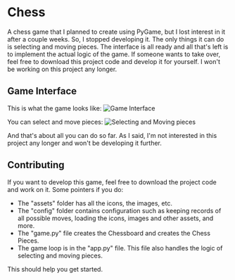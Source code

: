 # Chess
A chess game that I planned to create using PyGame, but I lost interest in it after a couple weeks. So, I stopped developing it. The only things it can do is selecting and moving pieces. The interface is all ready and all that's left is to implement the actual logic of the game. If someone wants to take over, feel free to download this project code and develop it for yourself. I won't be working on this project any longer.

## Game Interface
This is what the game looks like:
![Game Interface](https://i.imgur.com/WLadOFQ.png)

You can select and move pieces:
![Selecting and Moving pieces](https://i.imgur.com/cIIHBXD.png)

And that's about all you can do so far. As I said, I'm not interested in this project any longer and won't be developing it further.

## Contributing
If you want to develop this game, feel free to download the project code and work on it. Some pointers if you do:
* The "assets" folder has all the icons, the images, etc.
* The "config" folder contains configuration such as keeping records of all possible moves, loading the icons, images and other assets, and more.
* The "game.py" file creates the Chessboard and creates the Chess Pieces.
* The game loop is in the "app.py" file. This file also handles the logic of selecting and moving pieces.

This should help you get started.
